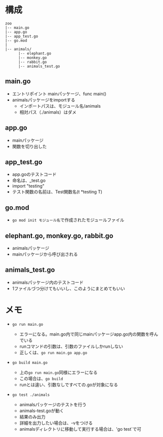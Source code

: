 # 構成

```
zoo
|-- main.go
|-- app.go
|-- app_test.go
|-- go.mod
|
|-- animals/
      |-- elephant.go
      |-- monkey.go
      |-- rabbit.go
      |-- animals_test.go
```

## main.go
- エントリポイント mainパッケージ、func main()
- animalsパッケージをimportする
  - インポートパスは、モジュール名/animals
  - 相対パス（./animals）はダメ

## app.go
- mainパッケージ
- 関数を切り出した

## app_test.go
- app.goのテストコード
- 命名は、_test.go
- import "testing"
- テスト関数の名前は、Test関数名(t *testing T)

## go.mod
- `go mod init モジュール名`で作成されたモジュールファイル

## elephant.go, monkey.go, rabbit.go
- animalsパッケージ
- mainパッケージから呼び出される

## animals_test.go
- animalsパッケージ内のテストコード
- 1ファイルづつ分けてもいいし、このようにまとめてもいい

# メモ
- `go run main.go`
  - エラーになる。main.go内で同じmainパッケージapp.go内の関数を呼んでいる
  - runコマンドの引数は、引数のファイルしかrunしない
  - 正しくは、`go run main.go app.go`

- `go build main.go`
  - 上の`go run main.go`同様にエラーになる
  - この場合は、`go build`
  - runとは違い、引数なしですべての.goが対象になる

- `go test ./animals`
  - animalsパッケージのテストを行う
  - animals-test.goが動く
  - 結果のみ出力
  - 詳細を出力したい場合は、-vをつける
  - animalsディレクトリに移動して実行する場合は、'go test`で可
